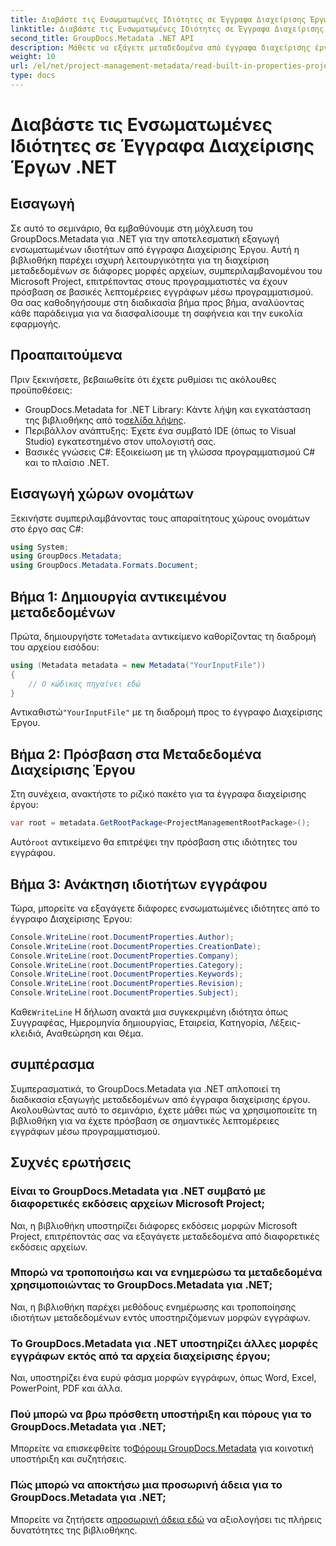 ```yaml
---
title: Διαβάστε τις Ενσωματωμένες Ιδιότητες σε Έγγραφα Διαχείρισης Έργων .NET
linktitle: Διαβάστε τις Ενσωματωμένες Ιδιότητες σε Έγγραφα Διαχείρισης Έργων .NET
second_title: GroupDocs.Metadata .NET API
description: Μάθετε να εξάγετε μεταδεδομένα από έγγραφα διαχείρισης έργου χρησιμοποιώντας το GroupDocs.Metadata για .NET. Βελτιώστε τις δυνατότητες επεξεργασίας εγγράφων σας.
weight: 10
url: /el/net/project-management-metadata/read-built-in-properties-project-management-documents/
type: docs
---
```

# Διαβάστε τις Ενσωματωμένες Ιδιότητες σε Έγγραφα Διαχείρισης Έργων .NET

## Εισαγωγή
Σε αυτό το σεμινάριο, θα εμβαθύνουμε στη μόχλευση του GroupDocs.Metadata για .NET για την αποτελεσματική εξαγωγή ενσωματωμένων ιδιοτήτων από έγγραφα Διαχείρισης Έργου. Αυτή η βιβλιοθήκη παρέχει ισχυρή λειτουργικότητα για τη διαχείριση μεταδεδομένων σε διάφορες μορφές αρχείων, συμπεριλαμβανομένου του Microsoft Project, επιτρέποντας στους προγραμματιστές να έχουν πρόσβαση σε βασικές λεπτομέρειες εγγράφων μέσω προγραμματισμού. Θα σας καθοδηγήσουμε στη διαδικασία βήμα προς βήμα, αναλύοντας κάθε παράδειγμα για να διασφαλίσουμε τη σαφήνεια και την ευκολία εφαρμογής.
## Προαπαιτούμενα
Πριν ξεκινήσετε, βεβαιωθείτε ότι έχετε ρυθμίσει τις ακόλουθες προϋποθέσεις:
-  GroupDocs.Metadata for .NET Library: Κάντε λήψη και εγκατάσταση της βιβλιοθήκης από το[σελίδα λήψης](https://releases.groupdocs.com/metadata/net/).
- Περιβάλλον ανάπτυξης: Έχετε ένα συμβατό IDE (όπως το Visual Studio) εγκατεστημένο στον υπολογιστή σας.
- Βασικές γνώσεις C#: Εξοικείωση με τη γλώσσα προγραμματισμού C# και το πλαίσιο .NET.

## Εισαγωγή χώρων ονομάτων
Ξεκινήστε συμπεριλαμβάνοντας τους απαραίτητους χώρους ονομάτων στο έργο σας C#:
```csharp
using System;
using GroupDocs.Metadata;
using GroupDocs.Metadata.Formats.Document;
```
## Βήμα 1: Δημιουργία αντικειμένου μεταδεδομένων
 Πρώτα, δημιουργήστε το`Metadata` αντικείμενο καθορίζοντας τη διαδρομή του αρχείου εισόδου:
```csharp
using (Metadata metadata = new Metadata("YourInputFile"))
{
    // Ο κώδικας πηγαίνει εδώ
}
```
 Αντικαθιστώ`"YourInputFile"` με τη διαδρομή προς το έγγραφο Διαχείρισης Έργου.
## Βήμα 2: Πρόσβαση στα Μεταδεδομένα Διαχείρισης Έργου
Στη συνέχεια, ανακτήστε το ριζικό πακέτο για τα έγγραφα διαχείρισης έργου:
```csharp
var root = metadata.GetRootPackage<ProjectManagementRootPackage>();
```
Αυτό`root` αντικείμενο θα επιτρέψει την πρόσβαση στις ιδιότητες του εγγράφου.
## Βήμα 3: Ανάκτηση ιδιοτήτων εγγράφου
Τώρα, μπορείτε να εξαγάγετε διάφορες ενσωματωμένες ιδιότητες από το έγγραφο Διαχείρισης Έργου:
```csharp
Console.WriteLine(root.DocumentProperties.Author);
Console.WriteLine(root.DocumentProperties.CreationDate);
Console.WriteLine(root.DocumentProperties.Company);
Console.WriteLine(root.DocumentProperties.Category);
Console.WriteLine(root.DocumentProperties.Keywords);
Console.WriteLine(root.DocumentProperties.Revision);
Console.WriteLine(root.DocumentProperties.Subject);
```
 Καθε`WriteLine` Η δήλωση ανακτά μια συγκεκριμένη ιδιότητα όπως Συγγραφέας, Ημερομηνία δημιουργίας, Εταιρεία, Κατηγορία, Λέξεις-κλειδιά, Αναθεώρηση και Θέμα.

## συμπέρασμα
Συμπερασματικά, το GroupDocs.Metadata για .NET απλοποιεί τη διαδικασία εξαγωγής μεταδεδομένων από έγγραφα διαχείρισης έργου. Ακολουθώντας αυτό το σεμινάριο, έχετε μάθει πώς να χρησιμοποιείτε τη βιβλιοθήκη για να έχετε πρόσβαση σε σημαντικές λεπτομέρειες εγγράφων μέσω προγραμματισμού.

## Συχνές ερωτήσεις
### Είναι το GroupDocs.Metadata για .NET συμβατό με διαφορετικές εκδόσεις αρχείων Microsoft Project;
Ναι, η βιβλιοθήκη υποστηρίζει διάφορες εκδόσεις μορφών Microsoft Project, επιτρέποντάς σας να εξαγάγετε μεταδεδομένα από διαφορετικές εκδόσεις αρχείων.
### Μπορώ να τροποποιήσω και να ενημερώσω τα μεταδεδομένα χρησιμοποιώντας το GroupDocs.Metadata για .NET;
Ναι, η βιβλιοθήκη παρέχει μεθόδους ενημέρωσης και τροποποίησης ιδιοτήτων μεταδεδομένων εντός υποστηριζόμενων μορφών εγγράφων.
### Το GroupDocs.Metadata για .NET υποστηρίζει άλλες μορφές εγγράφων εκτός από τα αρχεία διαχείρισης έργου;
Ναι, υποστηρίζει ένα ευρύ φάσμα μορφών εγγράφων, όπως Word, Excel, PowerPoint, PDF και άλλα.
### Πού μπορώ να βρω πρόσθετη υποστήριξη και πόρους για το GroupDocs.Metadata για .NET;
 Μπορείτε να επισκεφθείτε το[Φόρουμ GroupDocs.Metadata](https://forum.groupdocs.com/c/metadata/14) για κοινοτική υποστήριξη και συζητήσεις.
### Πώς μπορώ να αποκτήσω μια προσωρινή άδεια για το GroupDocs.Metadata για .NET;
 Μπορείτε να ζητήσετε α[προσωρινή άδεια εδώ](https://purchase.groupdocs.com/temporary-license/) να αξιολογήσει τις πλήρεις δυνατότητες της βιβλιοθήκης.